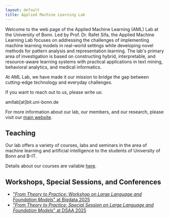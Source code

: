 ```yaml
---
layout: default
title: Applied Machine Learning Lab
---
```

<link rel="icon" type="image/x-icon" href="/assets/aml_lab_tight.ico" />

Welcome to the web page of the Applied Machine Learning (AML) Lab at the University of Bonn. Led by Prof. Dr. Rafet Sifa, the Applied Machine Learning Lab focuses on addressing the challenges of implementing machine learning models in real-world settings while developing novel methods for pattern analysis and representation learning. The lab's primary area of investigation is based on constructing hybrid, interpretable, and resource-aware learning systems with practical applications in text mining, behavioral analytics, and medical informatics.

At AML Lab, we have made it our mission to bridge the gap between cutting-edge technology and everyday challenges.

If you want to reach out to us, please write us:

amllab[at]bit.uni-bonn.de

For more information about our lab, our members, and our research, please visit our [main website](https://www.b-it-center.de/research-groups/applied-machine-learning-lab).

## Teaching

Our lab offers a variety of courses, labs and seminars in the area of machine learning and artificial intelligence to the students of University of Bonn and B-IT.

Details about our courses are vailable [here](./teaching/).

## Workshops, Special Sessions, and Conferences
- ["_From Theory to Practice: Workshop on Large Language and Foundation Models_" at Bigdata 2025 ](./wllfm2025/)
- ["_From Theory to Practice: Special Session on Large Language and Foundation Models_" at DSAA 2025 ](./ssllfm2025/)
